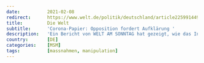 ```yaml
---
date:          2021-02-08
redirect:      https://www.welt.de/politik/deutschland/article225991449/Corona-Papier-Opposition-fordert-Aufklaerung.html
title:         Die Welt
subtitle:      'Corona-Papier: Opposition fordert Aufklärung '
description:   'Ein Bericht von WELT AM SONNTAG hat gezeigt, wie das Innenministerium für eine Corona-Analyse Wissenschaftler einspannte. Oppositionspolitiker fordern nun Aufklärung im Bundestag – und warnen vor einem Glaubwürdigkeitsschaden für Wissenschaft und Politik.'
country:       [DE]
categories:    [MSM]
tags:          [massnahmen, manipulation]
---
```

